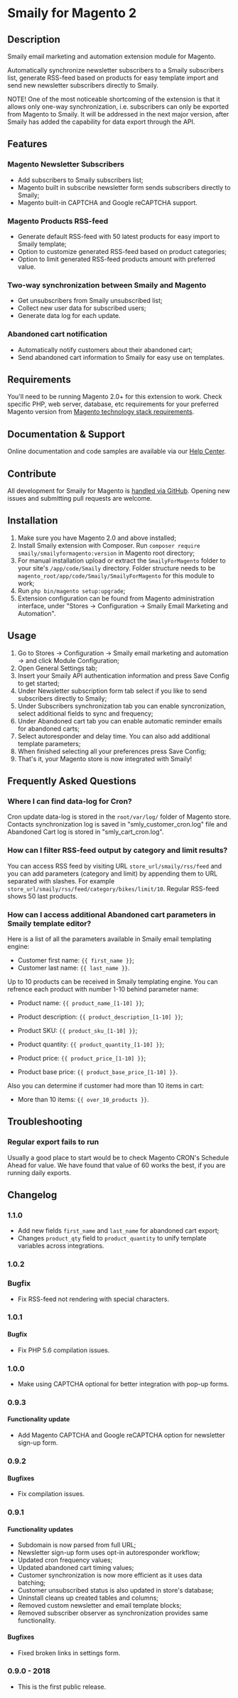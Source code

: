 # Smaily for Magento 2

## Description

Smaily email marketing and automation extension module for Magento.

Automatically synchronize newsletter subscribers to a Smaily subscribers list, generate RSS-feed based on products for easy template import and send new newsletter subscribers directly to Smaily.

NOTE! One of the most noticeable shortcoming of the extension is that it allows only one-way synchronization, i.e. subscribers can only be exported from Magento to Smaily. It will be addressed in the next major version, after Smaily has added the capability for data export through the API.

## Features

### Magento Newsletter Subscribers

- Add subscribers to Smaily subscribers list;
- Magento built in subscribe newsletter form sends subscribers directly to Smaily;
- Magento built-in CAPTCHA and Google reCAPTCHA support.

### Magento Products RSS-feed

- Generate default RSS-feed with 50 latest products for easy import to Smaily template;
- Option to customize generated RSS-feed based on product categories;
- Option to limit generated RSS-feed products amount with preferred value.

### Two-way synchronization between Smaily and Magento

- Get unsubscribers from Smaily unsubscribed list;
- Collect new user data for subscribed users;
- Generate data log for each update.

### Abandoned cart notification

- Automatically notify customers about their abandoned cart;
- Send abandoned cart information to Smaily for easy use on templates.

## Requirements

You'll need to be running Magento 2.0+ for this extension to work. Check specific PHP, web server, database, etc requirements for your preferred Magento version from [Magento technology stack requirements](https://devdocs.magento.com/guides/v2.0/install-gde/system-requirements-tech.html).

## Documentation & Support

Online documentation and code samples are available via our [Help Center](http://help.smaily.com/en/support/home).

## Contribute

All development for Smaily for Magento is [handled via GitHub](https://github.com/sendsmaily/smaily-magento-extension). Opening new issues and submitting pull requests are welcome.

## Installation

1. Make sure you have Magento 2.0 and above installed;
2. Install Smaily extension with Composer. Run `composer require smaily/smailyformagento:version` in Magento root directory;
3. For manual installation upload or extract the `SmailyForMagento` folder to your site's `/app/code/Smaily` directory. Folder structure needs to be `magento_root/app/code/Smaily/SmailyForMagento` for this module to work;
4. Run `php bin/magento setup:upgrade`;
5. Extension configuration can be found from Magento administration interface, under "Stores → Configuration → Smaily Email Marketing and Automation".

## Usage

1. Go to Stores -> Configuration -> Smaily email marketing and automation -> and click Module Configuration;
2. Open General Settings tab;
3. Insert your Smaily API authentication information and press Save Config to get started;
4. Under Newsletter subscription form tab select if you like to send subscribers directly to Smaily;
5. Under Subscribers synchronization tab you can enable syncronization, select additional fields to sync and frequency;
6. Under Abandoned cart tab you can enable automatic reminder emails for abandoned carts;
7. Select autoresponder and delay time. You can also add additional template parameters;
8. When finished selecting all your preferences press Save Config;
9. That's it, your Magento store is now integrated with Smaily!

## Frequently Asked Questions

### Where I can find data-log for Cron?

Cron update data-log is stored in the `root/var/log/` folder of Magento store. Contacts synchronization log is saved in "smly_customer_cron.log" file and Abandoned Cart log is stored in "smly_cart_cron.log".

### How can I filter RSS-feed output by category and limit results?

You can access RSS feed by visiting URL `store_url/smaily/rss/feed` and you can add parameters (category and limit) by appending them to URL separated with slashes. For example `store_url/smaily/rss/feed/category/bikes/limit/10`. Regular RSS-feed shows 50 last products.

### How can I access additional Abandoned cart parameters in Smaily template editor?

Here is a list of all the parameters available in Smaily email templating engine:

- Customer first name: `{{ first_name }}`;
- Customer last name: `{{ last_name }}`.

Up to 10 products can be received in Smaily templating engine. You can refrence each product with number 1-10 behind parameter name:

- Product name: `{{ product_name_[1-10] }}`;

- Product description: `{{ product_description_[1-10] }}`;

- Product SKU: `{{ product_sku_[1-10] }}`;

- Product quantity: `{{ product_quantity_[1-10] }}`;

- Product price: `{{ product_price_[1-10] }}`;

- Product base price: `{{ product_base_price_[1-10] }}`.

Also you can determine if customer had more than 10 items in cart:

- More than 10 items: `{{ over_10_products }}`.

## Troubleshooting

### Regular export fails to run

Usually a good place to start would be to check Magento CRON's Schedule Ahead for value. We have found that value of 60 works the best, if you are running daily exports.

## Changelog

### 1.1.0

- Add new fields ` first_name ` and `last_name` for abandoned cart export;
- Changes `product_qty` field to `product_quantity` to unify template variables across integrations.

### 1.0.2

### Bugfix

- Fix RSS-feed not rendering with special characters.

### 1.0.1

#### Bugfix

- Fix PHP 5.6 compilation issues.

### 1.0.0

- Make using CAPTCHA optional for better integration with pop-up forms.

### 0.9.3

#### Functionality update

- Add Magento CAPTCHA and Google reCAPTCHA option for newsletter sign-up form.

### 0.9.2

#### Bugfixes

- Fix compilation issues.

### 0.9.1

#### Functionality updates

- Subdomain is now parsed from full URL;
- Newsletter sign-up form uses opt-in autoresponder workflow;
- Updated cron frequency values;
- Updated abandoned cart timing values;
- Customer synchronization is now more efficient as it uses data batching;
- Customer unsubscribed status is also updated in store's database;
- Uninstall cleans up created tables and columns;
- Removed custom newsletter and email template blocks;
- Removed subscriber observer as synchronization provides same functionality.

#### Bugfixes

- Fixed broken links in settings form.

### 0.9.0 - 2018

- This is the first public release.
